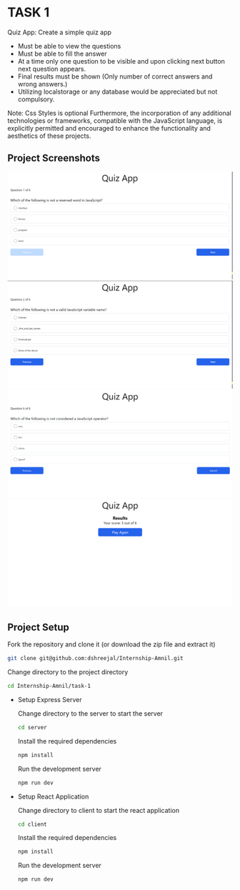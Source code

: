 # TASK 1

Quiz App: Create a simple quiz app

- Must be able to view the questions
- Must be able to fill the answer
- At a time only one question to be visible and upon clicking next button next question appears.
- Final results must be shown (Only number of correct answers and wrong answers.)
- Utilizing localstorage or any database would be appreciated but not compulsory.

Note: Css Styles is optional Furthermore, the incorporation of any additional technologies or frameworks, compatible with the JavaScript language, is explicitly permitted and encouraged to enhance the functionality and aesthetics of these projects.

## Project Screenshots

![Screen Shot 1](./assets/images/quiz-1.png)
![Screen Shot 2](./assets/images/quiz-2.png)
![Screen Shot 3](./assets/images/quiz-3.png)
![Screen Shot 4](./assets/images/quiz-4.png)

## Project Setup

Fork the repository and clone it (or download the zip file and extract it)

```bash
git clone git@github.com:dshreejal/Internship-Amnil.git
```

Change directory to the project directory

```bash
cd Internship-Amnil/task-1
```

- Setup Express Server

  Change directory to the server to start the server

  ```bash
  cd server
  ```

  Install the required dependencies

  ```bash
  npm install
  ```

  Run the development server

  ```bash
  npm run dev
  ```

- Setup React Application

  Change directory to client to start the react application

  ```bash
  cd client
  ```

  Install the required dependencies

  ```bash
  npm install
  ```

  Run the development server

  ```bash
  npm run dev
  ```
